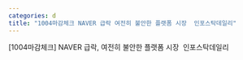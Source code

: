 ```yaml
---
categories: d
title: "1004마감체크 NAVER 급락 여전히 불안한 플랫폼 시장  인포스탁데일리"
---
```

[1004마감체크] NAVER 급락, 여전히 불안한 플랫폼 시장&nbsp;&nbsp;인포스탁데일리